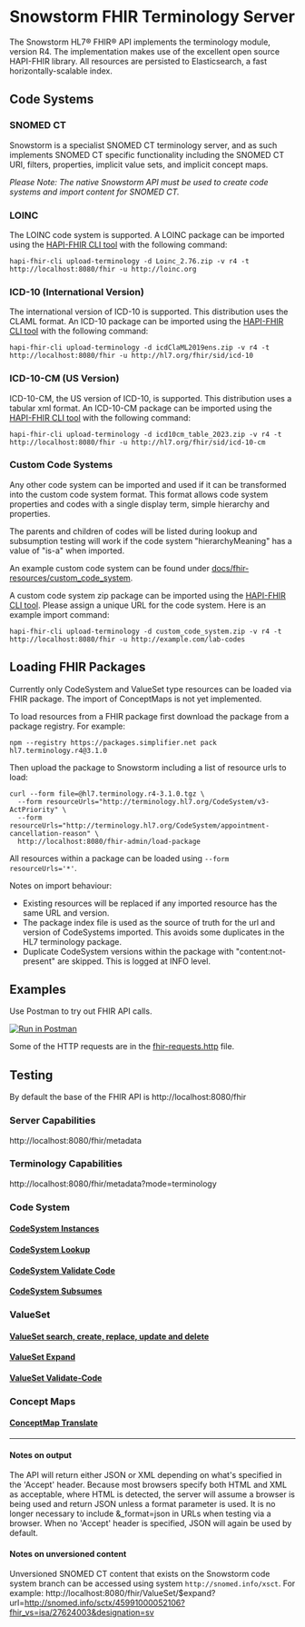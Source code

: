 # Snowstorm FHIR Terminology Server
The Snowstorm HL7® FHIR® API implements the terminology module, version R4. The implementation makes use of the excellent open source HAPI-FHIR library. 
All resources are persisted to Elasticsearch, a fast horizontally-scalable index.

## Code Systems
### SNOMED CT
Snowstorm is a specialist SNOMED CT terminology server, and as such implements SNOMED CT specific functionality 
including the SNOMED CT URI, filters, properties, implicit value sets, and implicit concept maps. 

_Please Note: The native Snowstorm API must be used to create code systems and import content for SNOMED CT._ 

### LOINC
The LOINC code system is supported. 
A LOINC package can be imported using the [HAPI-FHIR CLI tool](https://hapifhir.io/hapi-fhir/docs/tools/hapi_fhir_cli.html) with the following command:
```
hapi-fhir-cli upload-terminology -d Loinc_2.76.zip -v r4 -t http://localhost:8080/fhir -u http://loinc.org
```

### ICD-10 (International Version)
The international version of ICD-10 is supported. This distribution uses the CLAML format. 
An ICD-10 package can be imported using the [HAPI-FHIR CLI tool](https://hapifhir.io/hapi-fhir/docs/tools/hapi_fhir_cli.html) with the following command: 
```
hapi-fhir-cli upload-terminology -d icdClaML2019ens.zip -v r4 -t http://localhost:8080/fhir -u http://hl7.org/fhir/sid/icd-10
```

### ICD-10-CM (US Version)
ICD-10-CM, the US version of ICD-10, is supported. This distribution uses a tabular xml format. 
An ICD-10-CM package can be imported using the [HAPI-FHIR CLI tool](https://hapifhir.io/hapi-fhir/docs/tools/hapi_fhir_cli.html) with the following command:
```
hapi-fhir-cli upload-terminology -d icd10cm_table_2023.zip -v r4 -t http://localhost:8080/fhir -u http://hl7.org/fhir/sid/icd-10-cm
```

### Custom Code Systems
Any other code system can be imported and used if it can be transformed into the custom code system format.
This format allows code system properties and codes with a single display term, simple hierarchy and properties.

The parents and children of codes will be listed during lookup and subsumption testing will work if the code system "hierarchyMeaning" has a value of "is-a" when imported.

An example custom code system can be found under [docs/fhir-resources/custom_code_system](fhir-resources/custom_code_system). 

A custom code system zip package can be imported using the [HAPI-FHIR CLI tool](https://hapifhir.io/hapi-fhir/docs/tools/hapi_fhir_cli.html). 
Please assign a unique URL for the code system. Here is an example import command:
```
hapi-fhir-cli upload-terminology -d custom_code_system.zip -v r4 -t http://localhost:8080/fhir -u http://example.com/lab-codes
```

## Loading FHIR Packages
Currently only CodeSystem and ValueSet type resources can be loaded via FHIR package. The import of ConceptMaps is not yet implemented.

To load resources from a FHIR package first download the package from a package registry.
For example:
```
npm --registry https://packages.simplifier.net pack hl7.terminology.r4@3.1.0
```
Then upload the package to Snowstorm including a list of resource urls to load:
```
curl --form file=@hl7.terminology.r4-3.1.0.tgz \
  --form resourceUrls="http://terminology.hl7.org/CodeSystem/v3-ActPriority" \
  --form resourceUrls="http://terminology.hl7.org/CodeSystem/appointment-cancellation-reason" \
  http://localhost:8080/fhir-admin/load-package
```
All resources within a package can be loaded using `--form resourceUrls='*'`.

Notes on import behaviour:
- Existing resources will be replaced if any imported resource has the same URL and version.
- The package index file is used as the source of truth for the url and version of CodeSystems imported. This avoids some duplicates in the HL7 terminology package.
- Duplicate CodeSystem versions within the package with "content:not-present" are skipped. This is logged at INFO level.


## Examples
Use Postman to try out FHIR API calls.

[![Run in Postman](https://run.pstmn.io/button.svg)](https://documenter.getpostman.com/view/1181409/UzXKVdhM)

Some of the HTTP requests are in the [fhir-requests.http](fhir-requests.http) file.

## Testing

By default the base of the FHIR API is http://localhost:8080/fhir

### Server Capabilities
http://localhost:8080/fhir/metadata

### Terminology Capabilities
http://localhost:8080/fhir/metadata?mode=terminology

### Code System

#### [CodeSystem Instances](fhir-resources/code-system-instances.md)

#### [CodeSystem Lookup](fhir-resources/code-system-lookup.md)

#### [CodeSystem Validate Code](fhir-resources/code-system-validate-code.md)

#### [CodeSystem Subsumes](fhir-resources/code-system-subsumes.md)

### ValueSet

#### [ValueSet search, create, replace, update and delete](fhir-resources/valueset-scrud.md)

#### [ValueSet Expand](fhir-resources/valueset-expansion.md)

#### [ValueSet Validate-Code](fhir-resources/valueset-validate-code.md)

### Concept Maps

#### [ConceptMap Translate](fhir-resources/concept-map.md)

------

#### Notes on output
The API will return either JSON or XML depending on what's specified in the 'Accept' header.  Because most browsers specify both HTML and XML as acceptable, where HTML is detected, the server will assume a browser is being used and return JSON unless a format parameter is used.   It is no longer necessary to include &_format=json in URLs when testing via a browser.   When no 'Accept' header is specified, JSON will again be used by default.

#### Notes on unversioned content
Unversioned SNOMED CT content that exists on the Snowstorm code system branch can be accessed using system `http://snomed.info/xsct`. For example:
http://localhost:8080/fhir/ValueSet/$expand?url=http://snomed.info/sctx/45991000052106?fhir_vs=isa/27624003&designation=sv
